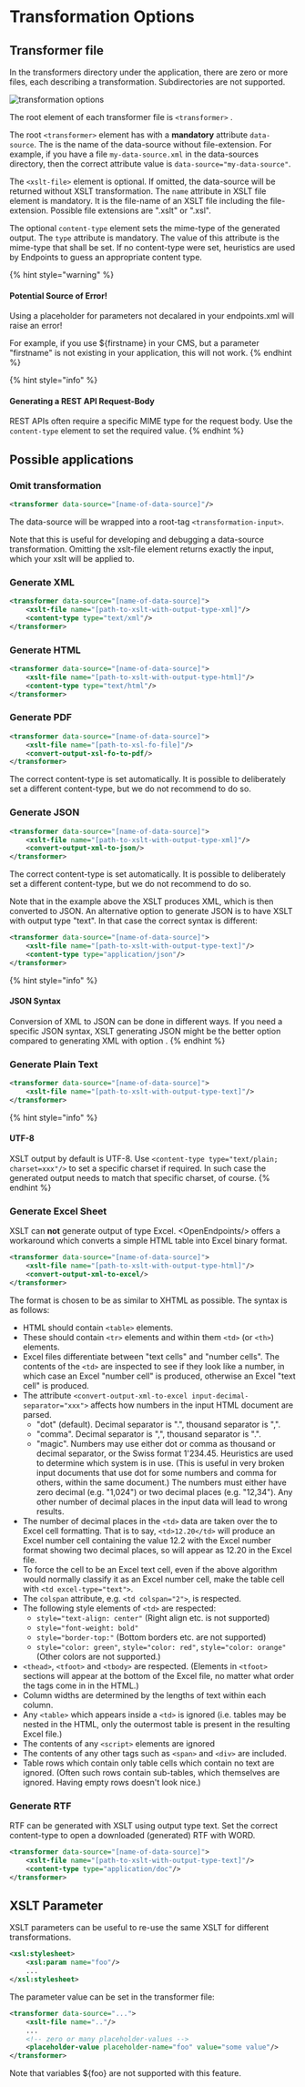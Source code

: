 # Transformation Options

## Transformer file

In the transformers directory under the application, there are zero or more files, each describing a transformation. Subdirectories are not supported.

![transformation options](https://cdn.openendpoints.io/images/gitbook/transformation-options-transformer.png)

The root element of each transformer file is `<transformer>` .

The root `<transformer>` element has with a **mandatory** attribute `data-source`. The is the name of the data-source without file-extension. For example, if you have a file `my-data-source.xml` in the data-sources directory, then the correct attribute value is `data-source="my-data-source"`.

The `<xslt-file>` element is optional. If omitted, the data-source will be returned without XSLT transformation. The `name` attribute in XSLT file element is mandatory. It is the file-name of an XSLT file including the file-extension. Possible file extensions are ".xslt" or ".xsl".

The optional `content-type` element sets the mime-type of the generated output. The `type` attribute is mandatory. The value of this attribute is the mime-type that shall be set. If no content-type were set, heuristics are used by Endpoints to guess an appropriate content type.

{% hint style="warning" %}
#### Potential Source of Error!

Using a placeholder for parameters not decalared in your endpoints.xml will raise an error!

For example, if you use ${firstname} in your CMS, but a parameter "firstname" is not existing in your application, this will not work.
{% endhint %}

{% hint style="info" %}
#### Generating a REST API Request-Body

REST APIs often require a specific MIME type for the request body. Use the `content-type` element to set the required value.
{% endhint %}

## Possible applications

### Omit transformation

```xml
<transformer data-source="[name-of-data-source]"/>
```

The data-source will be wrapped into a root-tag `<transformation-input>`.

Note that this is useful for developing and debugging a data-source transformation. Omitting the xslt-file element returns exactly the input, which your xslt will be applied to.

### Generate XML

```xml
<transformer data-source="[name-of-data-source]">
    <xslt-file name="[path-to-xslt-with-output-type-xml]"/>
    <content-type type="text/xml"/>
</transformer>
```

### Generate HTML

```xml
<transformer data-source="[name-of-data-source]">
    <xslt-file name="[path-to-xslt-with-output-type-html]"/>
    <content-type type="text/html"/>
</transformer>
```

### Generate PDF

```xml
<transformer data-source="[name-of-data-source]">
    <xslt-file name="[path-to-xsl-fo-file]"/>
    <convert-output-xsl-fo-to-pdf/>
</transformer>
```

The correct content-type is set automatically. It is possible to deliberately set a different content-type, but we do not recommend to do so.

### Generate JSON

```xml
<transformer data-source="[name-of-data-source]">
    <xslt-file name="[path-to-xslt-with-output-type-xml]"/>
    <convert-output-xml-to-json/>
</transformer>
```

The correct content-type is set automatically. It is possible to deliberately set a different content-type, but we do not recommend to do so.

Note that in the example above the XSLT produces XML, which is then converted to JSON. An alternative option to generate JSON is to have XSLT with output type "text". In that case the correct syntax is different:

```xml
<transformer data-source="[name-of-data-source]">
    <xslt-file name="[path-to-xslt-with-output-type-text]"/>
    <content-type type="application/json"/>
</transformer>
```

{% hint style="info" %}
#### JSON Syntax

Conversion of XML to JSON can be done in different ways. If you need a specific JSON syntax, XSLT generating JSON might be the better option compared to generating XML with option .
{% endhint %}

### Generate Plain Text

```xml
<transformer data-source="[name-of-data-source]">
    <xslt-file name="[path-to-xslt-with-output-type-text]"/>
</transformer>
```

{% hint style="info" %}
#### UTF-8

XSLT output by default is UTF-8. Use `<content-type type="text/plain; charset=xxx"/>` to set a specific charset if required. In such case the generated output needs to match that specific charset, of course.
{% endhint %}

### Generate Excel Sheet

XSLT can **not** generate output of type Excel. \<OpenEndpoints/> offers a workaround which converts a simple HTML table into Excel binary format.

```xml
<transformer data-source="[name-of-data-source]">
    <xslt-file name="[path-to-xslt-with-output-type-html]"/>
    <convert-output-xml-to-excel/>
</transformer>
```

The format is chosen to be as similar to XHTML as possible. The syntax is as follows:

* HTML should contain `<table>` elements.
* These should contain `<tr>` elements and within them `<td>` (or `<th>`) elements.
* Excel files differentiate between "text cells" and "number cells". The contents of the `<td>` are inspected to see if they look like a number, in which case an Excel "number cell" is produced, otherwise an Excel "text cell" is produced.
* The attribute `<convert-output-xml-to-excel input-decimal-separator="xxx">` affects how numbers in the input HTML document are parsed.
  * "dot" (default). Decimal separator is ".", thousand separator is ",".
  * "comma". Decimal separator is ",", thousand separator is ".".
  * "magic". Numbers may use either dot or comma as thousand or decimal separator, or the Swiss format 1'234.45. Heuristics are used to determine which system is in use. (This is useful in very broken input documents that use dot for some numbers and comma for others, within the same document.) The numbers must either have zero decimal (e.g. "1,024") or two decimal places (e.g. "12,34"). Any other number of decimal places in the input data will lead to wrong results.
* The number of decimal places in the `<td>` data are taken over the to Excel cell formatting. That is to say, `<td>12.20</td>` will produce an Excel number cell containing the value 12.2 with the Excel number format showing two decimal places, so will appear as 12.20 in the Excel file.
* To force the cell to be an Excel text cell, even if the above algorithm would normally classify it as an Excel number cell, make the table cell with `<td excel-type="text">`.
* The `colspan` attribute, e.g. `<td colspan="2">`, is respected.
* The following style elements of `<td>` are respected:
  * `style="text-align: center"` (Right align etc. is not supported)
  * `style="font-weight: bold"`
  * `style="border-top:"` (Bottom borders etc. are not supported)
  * `style="color: green"`, `style="color: red"`, `style="color: orange"` (Other colors are not supported.)
* `<thead>`, `<tfoot>` and `<tbody>` are respected. (Elements in `<tfoot>` sections will appear at the bottom of the Excel file, no matter what order the tags come in in the HTML.)
* Column widths are determined by the lengths of text within each column.
* Any `<table>` which appears inside a `<td>` is ignored (i.e. tables may be nested in the HTML, only the outermost table is present in the resulting Excel file.)
* The contents of any `<script>` elements are ignored
* The contents of any other tags such as `<span>` and `<div>` are included.
* Table rows which contain only table cells which contain no text are ignored. (Often such rows contain sub-tables, which themselves are ignored. Having empty rows doesn't look nice.)

### Generate RTF

RTF can be generated with XSLT using output type text. Set the correct content-type to open a downloaded (generated) RTF with WORD.

```xml
<transformer data-source="[name-of-data-source]">
    <xslt-file name="[path-to-xslt-with-output-type-text]"/>
    <content-type type="application/doc"/>
</transformer>
```

## XSLT Parameter

XSLT parameters can be useful to re-use the same XSLT for different transformations.

```xml
<xsl:stylesheet>
    <xsl:param name="foo"/>
    ...
</xsl:stylesheet>
```

The parameter value can be set in the transformer file:

```xml
<transformer data-source="...">
    <xslt-file name=".."/>
    ...
    <!-- zero or many placeholder-values -->
    <placeholder-value placeholder-name="foo" value="some value"/>
</transformer>
```

Note that variables ${foo} are not supported with this feature.
